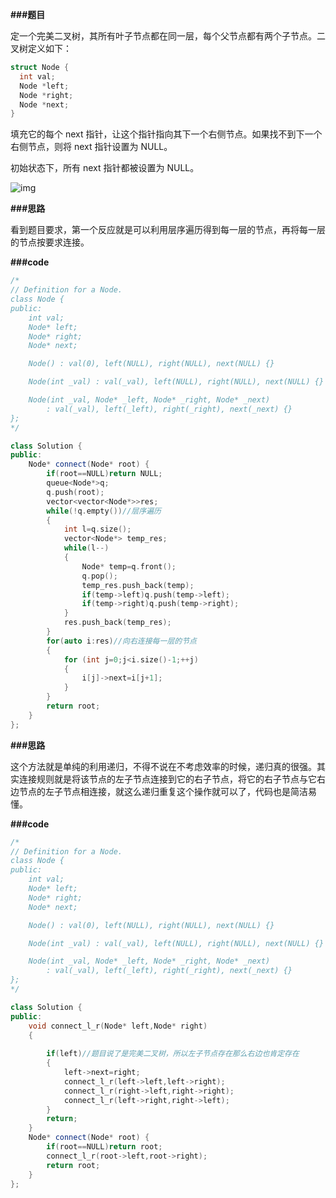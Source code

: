 **###题目**

定一个完美二叉树，其所有叶子节点都在同一层，每个父节点都有两个子节点。二叉树定义如下：

```cpp
struct Node {
  int val;
  Node *left;
  Node *right;
  Node *next;
}
```

填充它的每个 next 指针，让这个指针指向其下一个右侧节点。如果找不到下一个右侧节点，则将 next 指针设置为 NULL。

初始状态下，所有 next 指针都被设置为 NULL。

![img](https://pic3.zhimg.com/80/v2-21aa7fba88706ee6940fd216f8c61f4e_720w.jpg)

**###思路**

看到题目要求，第一个反应就是可以利用层序遍历得到每一层的节点，再将每一层的节点按要求连接。

**###code**

```cpp
/*
// Definition for a Node.
class Node {
public:
    int val;
    Node* left;
    Node* right;
    Node* next;

    Node() : val(0), left(NULL), right(NULL), next(NULL) {}

    Node(int _val) : val(_val), left(NULL), right(NULL), next(NULL) {}

    Node(int _val, Node* _left, Node* _right, Node* _next)
        : val(_val), left(_left), right(_right), next(_next) {}
};
*/

class Solution {
public:
    Node* connect(Node* root) {
        if(root==NULL)return NULL;
        queue<Node*>q;
        q.push(root);
        vector<vector<Node*>>res;
        while(!q.empty())//层序遍历
        {
            int l=q.size();
            vector<Node*> temp_res;
            while(l--)
            {
                Node* temp=q.front();
                q.pop();
                temp_res.push_back(temp);
                if(temp->left)q.push(temp->left);
                if(temp->right)q.push(temp->right);
            }
            res.push_back(temp_res);
        }
        for(auto i:res)//向右连接每一层的节点
        {
            for (int j=0;j<i.size()-1;++j)
            {
                i[j]->next=i[j+1];
            }
        }
        return root;
    }
};
```

**###思路**

这个方法就是单纯的利用递归，不得不说在不考虑效率的时候，递归真的很强。其实连接规则就是将该节点的左子节点连接到它的右子节点，将它的右子节点与它右边节点的左子节点相连接，就这么递归重复这个操作就可以了，代码也是简洁易懂。

**###code**

```cpp
/*
// Definition for a Node.
class Node {
public:
    int val;
    Node* left;
    Node* right;
    Node* next;

    Node() : val(0), left(NULL), right(NULL), next(NULL) {}

    Node(int _val) : val(_val), left(NULL), right(NULL), next(NULL) {}

    Node(int _val, Node* _left, Node* _right, Node* _next)
        : val(_val), left(_left), right(_right), next(_next) {}
};
*/

class Solution {
public:
    void connect_l_r(Node* left,Node* right)
    {
        
        if(left)//题目说了是完美二叉树，所以左子节点存在那么右边也肯定存在
        {
            left->next=right;
            connect_l_r(left->left,left->right);
            connect_l_r(right->left,right->right);
            connect_l_r(left->right,right->left);
        }
        return;
    }
    Node* connect(Node* root) {
        if(root==NULL)return root;
        connect_l_r(root->left,root->right);
        return root;
    }
};
```